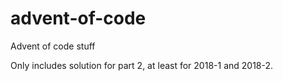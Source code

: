 # advent-of-code
Advent of code stuff

Only includes solution for part 2, at least for 2018-1 and 2018-2.
